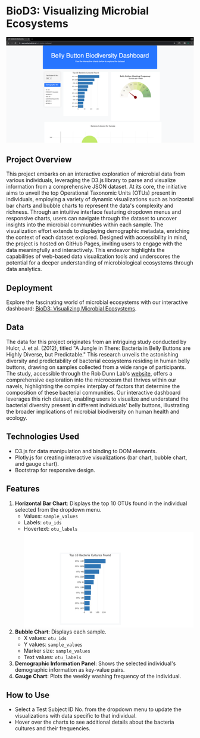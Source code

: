 # BioD3: Visualizing Microbial Ecosystems
![image](images/homepage.png)
## Project Overview
This project embarks on an interactive exploration of microbial data from various individuals, leveraging the D3.js library to parse and visualize information from a comprehensive JSON dataset. At its core, the initiative aims to unveil the top Operational Taxonomic Units (OTUs) present in individuals, employing a variety of dynamic visualizations such as horizontal bar charts and bubble charts to represent the data's complexity and richness. Through an intuitive interface featuring dropdown menus and responsive charts, users can navigate through the dataset to uncover insights into the microbial communities within each sample. The visualization effort extends to displaying demographic metadata, enriching the context of each dataset explored. Designed with accessibility in mind, the project is hosted on GitHub Pages, inviting users to engage with the data meaningfully and interactively. This endeavor highlights the capabilities of web-based data visualization tools and underscores the potential for a deeper understanding of microbiological ecosystems through data analytics.
## Deployment
Explore the fascinating world of microbial ecosystems with our interactive dashboard: [BioD3: Visualizing Microbial Ecosystems](https://jeremytallant.github.io/belly-button-challenge/).
## Data
The data for this project originates from an intriguing study conducted by Hulcr, J. et al. (2012), titled "A Jungle in There: Bacteria in Belly Buttons are Highly Diverse, but Predictable." This research unveils the astonishing diversity and predictability of bacterial ecosystems residing in human belly buttons, drawing on samples collected from a wide range of participants. The study, accessible through the Rob Dunn Lab's [website](http://robdunnlab.com/projects/belly-button-biodiversity/results-and-data/), offers a comprehensive exploration into the microcosm that thrives within our navels, highlighting the complex interplay of factors that determine the composition of these bacterial communities. Our interactive dashboard leverages this rich dataset, enabling users to visualize and understand the bacterial diversity present in different individuals' belly buttons, illustrating the broader implications of microbial biodiversity on human health and ecology.
## Technologies Used
* D3.js for data manipulation and binding to DOM elements. 
* Plotly.js for creating interactive visualizations (bar chart, bubble chart, and gauge chart).
* Bootstrap for responsive design. 
## Features
1. **Horizontal Bar Chart**: Displays the top 10 OTUs found in the individual selected from the dropdown menu. 
	* Values: `sample_values`
	* Labels: `otu_ids`
	* Hovertext: `otu_labels`
![image](images/barchart.png)
2. **Bubble Chart**: Displays each sample.
	* X values: `otu_ids`
	* Y values: `sample_values`
	* Marker size: `sample_values`
	* Text values: `otu_labels`
3. **Demographic Information Panel**: Shows the selected individual's demographic information as key-value pairs. 
4. **Gauge Chart**: Plots the weekly washing frequency of the individual. 
## How to Use
* Select a Test Subject ID No. from the dropdown menu to update the visualizations with data specific to that individual.
* Hover over the charts to see additional details about the bacteria cultures and their frequencies. 